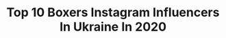 ---
title: Top 10 Boxers Instagram Influencers In Ukraine In 2020
description: >-
  Find top boxers Instagram influencers in Ukraine in 2020. Most popular hashtags: #sport #boxing #boxingtraining #motivation.
platform: Instagram
hits: 9
text_top: Analyze the best Instagram influencers on inBeat.
text_bottom: Our platform aggregates 9 Instagram influencers like this in Ukraine for you to contact.
profiles:
  - username: "baysangurov_khasan"
    fullname: >-
      Baysangurov Khasan
    bio: >-
      Professional boxer
    location: "Ukraine"
    followers: 16506
    engagement: 274
    commentsToLikes: 0.068846
    id: ck5zmxmz1ne3x0i14u9irx3nz
    verified: false
    hashtags: "#baysangurov, #baysangurovteam, #ukraineboxing, #professionalboxing"
  - username: "khyzhniak_aleksandr"
    fullname: >-
      Хижняк Александр Александрович
    bio: >-
      2017 AIBA Best boxer&World Champion&European Champion 75 kg 🇺🇦@aiba_official @eubcboxing @ukrboxing
    location: "Ukraine"
    followers: 13177
    engagement: 2045
    commentsToLikes: 0.008590
    id: ck8sytk7mlygg0j78ey52rqo1
    verified: false
    hashtags: "#proboxingua"
  - username: "batyr_akhmedov"
    fullname: >-
      Батыр
    bio: >-
      Крым.Professional Boxer. ( 8 - 1-0- 7 ko)WBA super lightweight, intercontinental Champion! Simferopol, Los Angeles!
    location: "Ukraine"
    followers: 11961
    engagement: 233
    commentsToLikes: 0.029175
    id: ck6u036arddjj0j71qu7b1242
    verified: false
    hashtags: "#sports, #crimea, #motivation, #motivationalquotes"
  - username: "alexanderkrivoshapko"
    fullname: >-
      Александр Кривошапко
    bio: >-
      |Честь и Достоинство| •Father. Single. •Singer •Musician •Boxer •Actor •Tv-Host •PianoFucker | премьера песни «Аномалия» 👇 |
    location: "Ukraine"
    followers: 17207
    engagement: 390
    commentsToLikes: 0.025376
    id: ck55lpa4m23l60i11sp94586k
    verified: false
    hashtags: ""
  - username: "flipthatlid"
    fullname: >-
      Marketplace
    bio: >-
      🔳Street wear👟👕🔝 🔳Только оригинальные товары💯 🔳Ukraine, Kyiv🇺🇦 🔳Доставка любых вещей под заказ‼️
    location: "Ukraine"
    followers: 44161
    engagement: 1377
    commentsToLikes: 0.159282
    id: ck15q9jiy1r910i19l9u3z4q5
    verified: false
    hashtags: "#sneakerworld, #sneakers, #boxing, #ternovykh"
  - username: "kiramakogonenko"
    fullname: >-
      Kira"Pink Panther" Makogonenko
    bio: >-
      👩‍🎤God is first I believe and going to Olympic🥇🏆 fight record is 44-0🏆 National champ🏆 Berlin cup champ🏆 Page run by dad @artmakogonenko
    location: "Ukraine"
    followers: 155129
    engagement: 508
    commentsToLikes: 0.020943
    id: ck0tuddxi6phr0i19izg49u4h
    verified: false
    hashtags: "#boxingday, #boxeo, #boxinggirl, #makogonenkoteam"
  - username: "lil.elia"
    fullname: >-
      LIL ELIA | ELEONORA ZAKHAROVA
    bio: >-
      Certified Makeup Artist @lileliabeauty 18|Ukraine, Krivoy Rog Cooperation direct ♡
    location: "Ukraine"
    followers: 19770
    engagement: 267
    commentsToLikes: 0.076148
    id: ck9hckb8olsmn0j78ltg1lhln
    verified: false
    hashtags: "#dogoargentinolove, #dogofinstagram, #lingerie, #slipknotforever"
  - username: "jaky_factos"
    fullname: >-
      Jacquelin Factos
    bio: >-
      Karate 🥋Team Ecuador 🇪🇨 🥇🥇🥇🥇🥇🥈🥈🥉🥉🥉🥉🥉(individual)Panamerican Champion 🥈World Games 🏅Premier League medalist 📚Degree in Physical Educacion @linksports_
    location: "Ukraine"
    followers: 9446
    engagement: 701
    commentsToLikes: 0.020846
    id: ck6u8xwwhubzd0j71cmmws7vz
    verified: false
    hashtags: "#karatekid, #picoftheday, #girls, #calm"
  - username: "govor.official"
    fullname: >-
      GOVOR
    bio: >-
      GOVOR - треки со смыслом #бейся #времянаисходе #неслушайум #душапоет #мечтай #сеньорита #танцуй Booking&PR: +380636474543 Премьера клипа ‘Бейся’⬇️🔥
    location: "Ukraine"
    followers: 93060
    engagement: 67
    commentsToLikes: 0.071463
    id: ck6tjun993gev0j71g07xbumq
    verified: false
    hashtags: "#newmusic, #clip, #newsingle, #kiev"
---